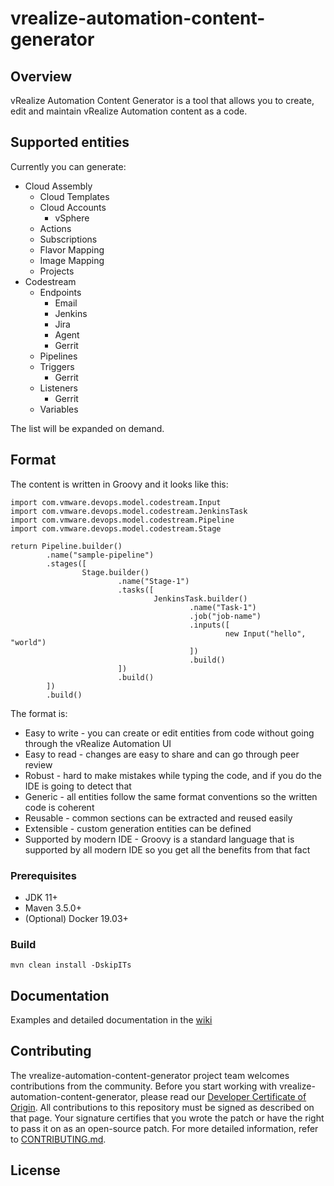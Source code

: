 
# vrealize-automation-content-generator

## Overview

vRealize Automation Content Generator is a tool that allows you to create, edit and maintain vRealize Automation content as a code.

## Supported entities

Currently you can generate:

* Cloud Assembly
    - Cloud Templates
    - Cloud Accounts
        - vSphere
    - Actions
    - Subscriptions
    - Flavor Mapping
    - Image Mapping
    - Projects
* Codestream
    - Endpoints
        - Email
        - Jenkins
        - Jira
        - Agent
        - Gerrit
    - Pipelines
    - Triggers
        - Gerrit
    - Listeners
        - Gerrit
    - Variables

The list will be expanded on demand.

## Format

The content is written in Groovy and it looks like this:

```
import com.vmware.devops.model.codestream.Input
import com.vmware.devops.model.codestream.JenkinsTask
import com.vmware.devops.model.codestream.Pipeline
import com.vmware.devops.model.codestream.Stage

return Pipeline.builder()
        .name("sample-pipeline")
        .stages([
                Stage.builder()
                        .name("Stage-1")
                        .tasks([
                                JenkinsTask.builder()
                                        .name("Task-1")
                                        .job("job-name")
                                        .inputs([
                                                new Input("hello", "world")
                                        ])
                                        .build()
                        ])
                        .build()
        ])
        .build()
```

The format is:

* Easy to write - you can create or edit entities from code without going through the vRealize Automation UI
* Easy to read - changes are easy to share and can go through peer review
* Robust - hard to make mistakes while typing the code, and if you do the IDE is going to detect that
* Generic - all entities follow the same format conventions so the written code is coherent
* Reusable - common sections can be extracted and reused easily
* Extensible - custom generation entities can be defined
* Supported by modern IDE - Groovy is a standard language that is supported by all modern IDE so you get all the benefits from that fact

### Prerequisites

* JDK 11+
* Maven 3.5.0+
* (Optional) Docker 19.03+

### Build

`mvn clean install -DskipITs`

## Documentation
Examples and detailed documentation in the [wiki](https://github.com/vmware-samples/vrealize-automation-content-generator/wiki)

## Contributing

The vrealize-automation-content-generator project team welcomes contributions from the community. Before you start working with vrealize-automation-content-generator, please
read our [Developer Certificate of Origin](https://cla.vmware.com/dco). All contributions to this repository must be
signed as described on that page. Your signature certifies that you wrote the patch or have the right to pass it on
as an open-source patch. For more detailed information, refer to [CONTRIBUTING.md](CONTRIBUTING.md).

## License
